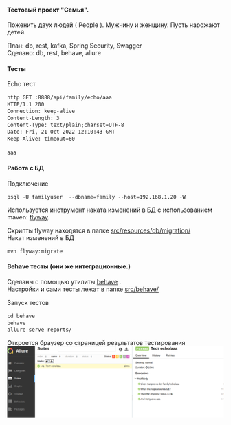 #### Тестовый проект "Семья". 

Поженить двух людей ( People ). Мужчину и женщину. Пусть нарожают детей.

План:
db, rest, kafka, Spring Security, Swagger<br/>
Сделано:
db, rest, behave, allure
#### Тесты
Echo тест
````
http GET :8888/api/family/echo/aaa
HTTP/1.1 200 
Connection: keep-alive
Content-Length: 3
Content-Type: text/plain;charset=UTF-8
Date: Fri, 21 Oct 2022 12:10:43 GMT
Keep-Alive: timeout=60

aaa
````

#### Работа с БД
Подключение
````
psql -U familyuser  --dbname=family --host=192.168.1.20 -W
````

Используется инструмент наката изменений в БД с использованием maven: [flyway](https://flywaydb.org/documentation/getstarted/firststeps/maven).

Скрипты flyway находятся в папке [src/resources/db/migration/](https://github.com/cherepakhin/family/tree/master/src/main/resources/db/migration)  
Накат изменений в БД
````
mvn flyway:migrate
````

#### Behave тесты (они же интеграционные.)
Сделаны с помощью утилиты [behave](https://behave.readthedocs.io/en/stable/) .<br/>
Настройки и сами тесты лежат в папке [src/behave/](https://github.com/cherepakhin/family/tree/master/src/behave/) 

Запуск тестов
````
cd behave
behave
allure serve reports/
````
Откроется браузер со страницей результатов тестирования
![страницей результатов тестирования](/behave/doc/allure.png)


